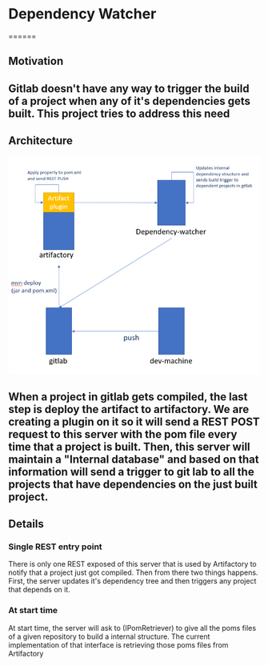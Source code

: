# Dependency Watcher
======

## Motivation
Gitlab doesn't have any way to trigger the build of a project when any of it's dependencies gets built. This project tries to address this need
----

## Architecture
![design](diagram.PNG)

When a project in gitlab gets compiled, the last step is deploy the artifact to artifactory. 
We are creating a plugin on it so it will send a REST POST request to this server with the pom file every time that a project is built. 
Then, this server will maintain a "Internal database" and based on that information will send a trigger to git lab to all the projects that have dependencies on the just built project.
----

## Details

### Single REST entry point
There is only one REST exposed of this server that is used by Artifactory to notify that a project just got compiled. 
Then from there two things happens. First, the server updates it's dependency tree and then triggers any project that depends on it.

### At start time
At start time, the server will ask to (IPomRetriever) to give all the poms files of a given repository to build a internal structure. The current implementation of that interface is retrieving 
those poms files from Artifactory



 

